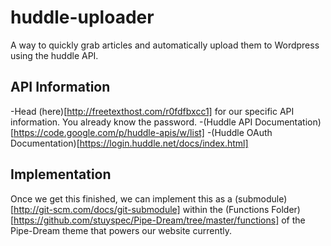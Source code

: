 huddle-uploader
===============

A way to quickly grab articles and automatically upload them to Wordpress using the huddle API.


## API Information
-Head (here)[http://freetexthost.com/r0fdfbxcc1] for our specific API information. You already know the password.
-(Huddle API Documentation)[https://code.google.com/p/huddle-apis/w/list]
-(Huddle OAuth Documentation)[https://login.huddle.net/docs/index.html]

## Implementation
Once we get this finished, we can implement this as a (submodule)[http://git-scm.com/docs/git-submodule] within the (Functions Folder)[https://github.com/stuyspec/Pipe-Dream/tree/master/functions] of the Pipe-Dream theme that powers our website currently.
